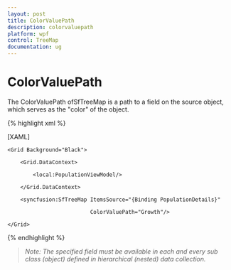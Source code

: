 ```yaml
---
layout: post
title: ColorValuePath
description: colorvaluepath
platform: wpf
control: TreeMap
documentation: ug
---
```


# ColorValuePath

The ColorValuePath ofSfTreeMap is a path to a field on the source object, which serves as the "color" of the object. 

{% highlight xml %}

[XAML]



    <Grid Background="Black">

        <Grid.DataContext>

            <local:PopulationViewModel/>

        </Grid.DataContext>

        <syncfusion:SfTreeMap ItemsSource="{Binding PopulationDetails}" 

                              ColorValuePath="Growth"/>

    </Grid> 

{% endhighlight %}



> _Note: The specified field must be available in each and every sub class (object) defined in hierarchical (nested) data collection._



